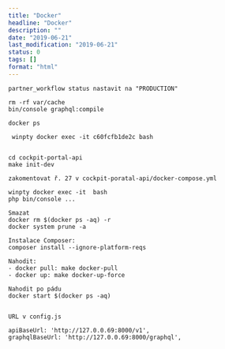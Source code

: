 ```yaml
---
title: "Docker"
headline: "Docker"
description: ""
date: "2019-06-21"
last_modification: "2019-06-21"
status: 0
tags: []
format: "html"
---
```


<pre><code>partner_workflow status nastavit na "PRODUCTION"

rm -rf var/cache
bin/console graphql:compile

docker ps

 winpty docker exec -it c60fcfb1de2c bash


cd cockpit-portal-api
make init-dev

zakomentovat ř. 27 v cockpit-poratal-api/docker-compose.yml

winpty docker exec -it <ID php kontejneru> bash
php bin/console ...

Smazat
docker rm $(docker ps -aq) -r
docker system prune -a

Instalace Composer:
composer install --ignore-platform-reqs

Nahodit:
- docker pull: make docker-pull
- docker up: make docker-up-force

Nahodit po pádu
docker start $(docker ps -aq)


URL v config.js

apiBaseUrl: 'http://127.0.0.69:8000/v1',
graphqlBaseUrl: 'http://127.0.0.69:8000/graphql',</code></pre>